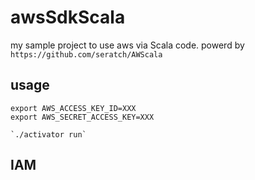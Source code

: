 # awsSdkScala

my sample project to use aws via Scala code.
powerd by `https://github.com/seratch/AWScala`


## usage

```
export AWS_ACCESS_KEY_ID=XXX
export AWS_SECRET_ACCESS_KEY=XXX

`./activator run`
```

## IAM

